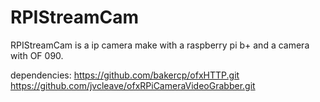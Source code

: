 # RPIStreamCam

RPIStreamCam is a ip camera make with a raspberry pi b+ and a camera with OF 090.

dependencies:
https://github.com/bakercp/ofxHTTP.git
https://github.com/jvcleave/ofxRPiCameraVideoGrabber.git
